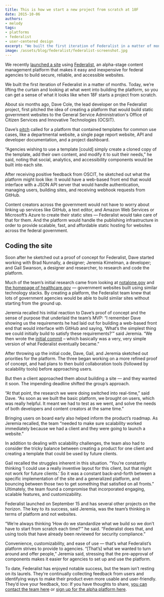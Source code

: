 ```yaml
---
title: This is how we start a new project from scratch at 18F
date: 2015-10-06
authors:
- melody
tags:
- platforms
- federalist
- user-centered design
excerpt: "We built the first iteration of Federalist in a matter of months. Today, we’re lifting the curtain and looking at what went into building the platform, so you can get a sense of what it looks like when 18F starts a project from scratch."
image: /assets/blog/federalist/federalist-screenshot.jpg
---
```


We recently [launched a site](https://18f.gsa.gov/2015/09/15/federalist-platform-launch/) using [Federalist](https://federalist.18f.gov/), an alpha-stage content management platform that makes it easy and inexpensive for federal agencies to build secure, reliable, and accessible websites.

We built the first iteration of Federalist in a matter of months. Today, we’re lifting the curtain and looking at what went into building the platform, so you can get a sense of what it looks like when 18F starts a project from scratch.

About six months ago, Dave Cole, the lead developer on the Federalist project, first pitched the idea of creating a platform that would build static government websites to the General Service Administration's Office of Citizen Services and Innovative Technologies (OCSIT).

Dave’s [pitch](https://github.com/18F/federalist/blob/master/README.md#initial-proposal) called for a platform that contained templates for common use cases, like a departmental website, a single page report website, API and developer documentation, and a project dashboard.

“Agencies wishing to use a template [could] simply create a cloned copy of the template, add their own content, and modify it to suit their needs,” he said, noting that social, analytics, and accessibility components would be built into each site.

After receiving positive feedback from OSCIT, he sketched out what the platform might look like: It would have a web-based front end that would interface with a JSON API server that would handle authentication, managing users, building sites, and receiving webhook requests from GitHub.

Content creators across the government would not have to worry about linking up services like GitHub, a text editor, and Amazon Web Services or Microsoft’s Azure to create their static sites — Federalist would take care of that for them. And the platform would handle the publishing infrastructure in order to provide scalable, fast, and affordable static hosting for websites across the federal government.

## Coding the site

Soon after he sketched out a proof of concept for Federalist, Dave started working with Brad Nunnally, a designer; Jeremia Kimelman, a developer; and Gail Swanson, a designer and researcher, to research and code the platform.

Much of the team’s initial research came from looking at [notalone.gov](https://18f.gsa.gov/2014/05/09/a-few-notes-on-notalone-gov/) and [the homepage of healthcare.gov](http://www.digitalgov.gov/2013/05/01/new-healthcare-gov-is-open-cms-free/) — government websites built using similar technology stacks. By creating a platform, the Federalist team knew that lots of government agencies would be able to build similar sites without starting from the ground up.

Jeremia recalled his initial reaction to Dave’s proof of concept and the sense of purpose that underlaid the team’s MVP: “I remember Dave showing us the requirements he had laid out for building a web-based front end that would interface with GitHub and saying, ‘What’s the simplest thing we could initially build to satisfy these requirements?’” said Jeremia. “We then wrote the [initial commit](https://github.com/18F/federalist/tree/6ad14fec13826778d20a2046bdf2e41b36bec660) – which basically was a very, very simple version of what Federalist eventually became.”

After throwing up the initial code, Dave, Gail, and Jeremia sketched out priorities for the platform. The three began working on a more refined proof of concept, and had plans to then build collaboration tools (followed by scalability tools) before approaching users.

But then a client approached them about building a site — and they wanted it soon. The impending deadline shifted the group’s approach.

“At that point, the research we were doing switched into real-time,” said Dave. “As soon as we built the basic platform, we brought on users, which was really helpful. It meant we had to test as we went, and solve the needs of both developers and content creators at the same time.”

Bringing users on board early also helped inform the product’s roadmap. As Jeremia recalled, the team “needed to make sure scalability worked immediately because we had a client and they were going to launch a website.”

In addition to dealing with scalability challenges, the team also had to consider the tricky balance between creating a product for one client and creating a template that could be used by future clients.

Gail recalled the struggles inherent in this situation. “You’re constantly thinking ‘I could use a really inventive layout for this client, but that might not work for future clients.' So it was a constant back-and-forth between a specific implementation of the site and a generalized platform, and bouncing between those two to get something that satisfied on all fronts.” Ultimately, the team found a compromise that incorporated engaging, scalable features, and customizability.

Federalist launched on September 15 and has several other projects on the horizon. The key to its success, said Jeremia, was the team’s thinking in terms of platform and not websites.

“We’re always thinking ‘How do we standardize what we build so we don’t have to start from scratch each time?’” he said. “Federalist does that, and using tools that have already been reviewed for security compliance.”

Convenience, customizability, and ease of use — that’s what Federalist’s platform strives to provide to agencies. “[That’s] what we wanted to turn around and offer people,” Jeremia said, stressing that the pre-approval of components makes it easier for agencies to set up and use the platform.

To date, Federalist has enjoyed notable success, but the team isn’t resting on its laurels. They’re continually collecting feedback from users and identifying ways to make their product even more usable and user-friendly. They’d love your feedback, too: If you have thoughts to share, [you can contact the team here](https://github.com/18f/federalist/issues) or [sign up for the alpha platform here](https://docs.google.com/forms/d/1iB8aW7c9r1QH3s8XElQCrnXRGjAiPUYpWG1CMeEqGIo/viewform).
